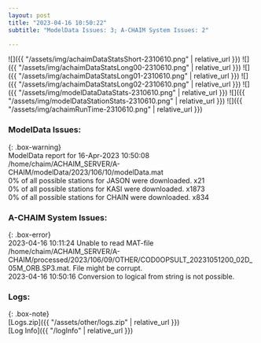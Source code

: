 ```yaml
---
layout: post
title: "2023-04-16 10:50:22"
subtitle: "ModelData Issues: 3; A-CHAIM System Issues: 2"

---
```


![]({{ "/assets/img/achaimDataStatsShort-2310610.png" | relative_url }})
![]({{ "/assets/img/achaimDataStatsLong00-2310610.png" | relative_url }})
![]({{ "/assets/img/achaimDataStatsLong01-2310610.png" | relative_url }})
![]({{ "/assets/img/achaimDataStatsLong02-2310610.png" | relative_url }})
![]({{ "/assets/img/modelDataDataStats-2310610.png" | relative_url }})
![]({{ "/assets/img/modelDataStationStats-2310610.png" | relative_url }})
![]({{ "/assets/img/achaimRunTime-2310610.png" | relative_url }})


### ModelData Issues:  
  
{: .box-warning}  
 ModelData report for 16-Apr-2023 10:50:08   
 /home/chaim/ACHAIM_SERVER/A-CHAIM/modelData/2023/106/10/modelData.mat   
 0% of all possible stations for JASON were downloaded. x21   
 0% of all possible stations for KASI were downloaded. x1873   
 0% of all possible stations for CHAIN were downloaded. x834   
  
### A-CHAIM System Issues:  
  
{: .box-error}  
2023-04-16 10:11:24 Unable to read MAT-file /home/chaim/ACHAIM_SERVER/A-CHAIM/processed/2023/106/09/OTHER/COD0OPSULT_20231051200_02D_05M_ORB.SP3.mat. File might be corrupt.  
2023-04-16 10:50:16 Conversion to logical from string is not possible.  

### Logs:  
  
{: .box-note}  
[Logs.zip]({{ "/assets/other/logs.zip" | relative_url }})  
[Log Info]({{ "/logInfo" | relative_url }})  
